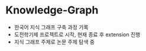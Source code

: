 # Knowledge-Graph

- 한국어 지식 그래프 구축 과정 기록
- 도전학기제 프로젝트로 시작, 현재 종료 후 extension 진행
- 지식 그래프 주제로 논문 주제 탐색 중
